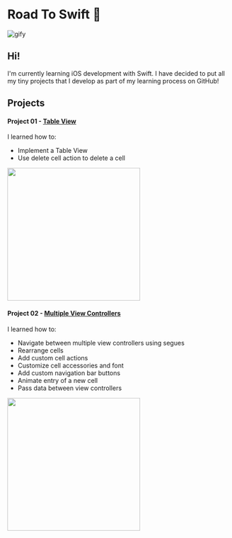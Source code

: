 # Road To Swift :helicopter:

![gify](http://i.giphy.com/sRWf3Oa9vW6Xu.gif)

## Hi!
I'm currently learning iOS development with Swift. I have decided to put all my tiny projects that I develop as part of my learning process on GitHub! 

## Projects

#### Project 01 - [Table View](https://github.com/itsnauman/RoadToSwift/tree/master/Project%2001%20-%20Table%20View)

I learned how to:
* Implement a Table View
* Use delete cell action to delete a cell


<img src="http://i.imgur.com/e7SaoY8.gif?1_" width="300">

#### Project 02 - [Multiple View Controllers](https://github.com/itsnauman/RoadToSwift/tree/master/Project%2002%20-%20Multiple%20View%20Controllers)

I learned how to:
* Navigate between multiple view controllers using segues
* Rearrange cells
* Add custom cell actions
* Customize cell accessories and font
* Add custom navigation bar buttons
* Animate entry of a new cell
* Pass data between view controllers


<img src="http://i.giphy.com/3o7qDQBCfIUANPODVm.gif" width="300">
